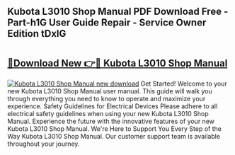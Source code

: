 ## Kubota L3010 Shop Manual PDF Download Free - Part-h1G User Guide Repair - Service Owner Edition tDxlG

# <h2><a href="http://bc89108.oget.top/?id=Kubota+L3010+Shop+Manual">🔗Download New 👉🔴 Kubota L3010 Shop Manual</a></h2>

[![Kubota L3010 Shop Manual new download](https://i.imgur.com/5g1atiW.png)](http://bc89108.oget.top/?id=Kubota+L3010+Shop+Manual)
Get Started! Welcome to your new Kubota L3010 Shop Manual user manual. This guide will walk you through everything you need to know to operate and maximize your experience. Safety Guidelines for Electrical Devices Please adhere to all electrical safety guidelines when using your new Kubota L3010 Shop Manual. Experience the future with the innovative features of your new Kubota L3010 Shop Manual. We're Here to Support You Every Step of the Way Kubota L3010 Shop Manual. Our customer support team is available throughout your journey.
